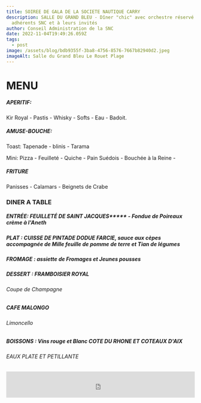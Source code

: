 ```yaml
---
title: SOIREE DE GALA DE LA SOCIETE NAUTIQUE CARRY
description: SALLE DU GRAND BLEU - Dîner "chic" avec orchestre réservé aux
  adhérents SNC et à leurs invités
author: Conseil Administration de la SNC
date: 2022-11-04T19:49:26.059Z
tags:
  - post
image: /assets/blog/bdb9355f-3ba8-4756-8576-7667b82940d2.jpeg
imageAlt: Salle du Grand Bleu Le Rouet Plage
---
```

# M﻿ENU

##### A﻿PERITIF:

   K﻿ir Royal - Pastis - Whisky - Softs - Eau - Badoit.  

##### A﻿MUSE-BOUCHE:

T﻿oast: Tapenade - blinis - Tarama

M﻿ini: Pizza - Feuilleté - Quiche - Pain Suédois - Bouchée à la Reine - 

##### F﻿RITURE

P﻿anisses - Calamars - Beignets de Crabe

### D﻿INER A TABLE

##### E﻿NTRÉE: FEUILLETÉ DE SAINT JACQUES**\***  - Fondue de Poireaux crème à l'Aneth

##### P﻿LAT : CUISSE DE PINTADE DODUE FARCIE, sauce aux cèpes accompagnée de Mille feuille de pomme de terre et Tian de légumes

##### F﻿ROMAGE : assiette de Fromages et Jeunes pousses

##### D﻿ESSERT : F﻿RAMBOISIER ROYAL

###### C﻿oupe de Champagne

##### C﻿AFE MALONGO

###### L﻿imoncello

##### B﻿OISSONS : Vins rouge et Blanc COTE DU RHONE ET COTEAUX D'AIX

###### E﻿AUX PLATE ET PETILLANTE

<iframe id="haWidget" allowtransparency="true" src="https://www.helloasso.com/associations/societe-nautique-carry/evenements/soiree-de-gala-snc/widget-bouton" style="width: 100%; height: 70px; border: none;"></iframe>